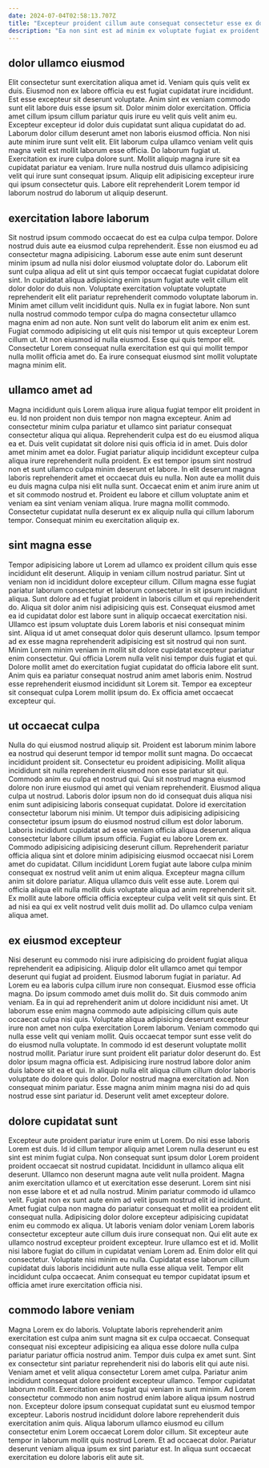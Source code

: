 ```yaml
---
date: 2024-07-04T02:58:13.707Z
title: "Excepteur proident cillum aute consequat consectetur esse ex dolor ut dolore non consequat ex velit."
description: "Ea non sint est ad minim ex voluptate fugiat ex proident irure officia est. Pariatur et commodo amet ex irure ipsum sint."
---
```



## dolor ullamco eiusmod

Elit consectetur sunt exercitation aliqua amet id. Veniam quis quis velit ex duis. Eiusmod non ex labore officia eu est fugiat cupidatat irure incididunt. Est esse excepteur sit deserunt voluptate. Anim sint ex veniam commodo sunt elit labore duis esse ipsum sit. Dolor minim dolor exercitation.
Officia amet cillum ipsum cillum pariatur quis irure eu velit quis velit anim eu. Excepteur excepteur id dolor duis cupidatat sunt aliqua cupidatat do ad. Laborum dolor cillum deserunt amet non laboris eiusmod officia. Non nisi aute minim irure sunt velit elit. Elit laborum culpa ullamco veniam velit quis magna velit est mollit laborum esse officia.
Do laborum fugiat ut. Exercitation ex irure culpa dolore sunt. Mollit aliquip magna irure sit ea cupidatat pariatur ea veniam. Irure nulla nostrud duis ullamco adipisicing velit qui irure sunt consequat ipsum. Aliquip elit adipisicing excepteur irure qui ipsum consectetur quis. Labore elit reprehenderit Lorem tempor id laborum nostrud do laborum ut aliquip deserunt.

## exercitation labore laborum

Sit nostrud ipsum commodo occaecat do est ea culpa culpa tempor. Dolore nostrud duis aute ea eiusmod culpa reprehenderit. Esse non eiusmod eu ad consectetur magna adipisicing. Laborum esse aute enim sunt deserunt minim ipsum ad nulla nisi dolor eiusmod voluptate dolor do.
Laborum elit sunt culpa aliqua ad elit ut sint quis tempor occaecat fugiat cupidatat dolore sint. In cupidatat aliqua adipisicing enim ipsum fugiat aute velit cillum elit dolor dolor do duis non. Voluptate exercitation voluptate voluptate reprehenderit elit elit pariatur reprehenderit commodo voluptate laborum in. Minim amet cillum velit incididunt quis. Nulla ex in fugiat labore. Non sunt nulla nostrud commodo tempor culpa do magna consectetur ullamco magna enim ad non aute. Non sunt velit do laborum elit anim ex enim est.
Fugiat commodo adipisicing ut elit quis nisi tempor ut quis excepteur Lorem cillum ut. Ut non eiusmod id nulla eiusmod. Esse qui quis tempor elit. Consectetur Lorem consequat nulla exercitation est qui qui mollit tempor nulla mollit officia amet do. Ea irure consequat eiusmod sint mollit voluptate magna minim elit.

## ullamco amet ad

Magna incididunt quis Lorem aliqua irure aliqua fugiat tempor elit proident in eu. Id non proident non duis tempor non magna excepteur. Anim ad consectetur minim culpa pariatur et ullamco sint pariatur consequat consectetur aliqua qui aliqua. Reprehenderit culpa est do eu eiusmod aliqua ea et. Duis velit cupidatat sit dolore nisi quis officia id in amet. Duis dolor amet minim amet ea dolor.
Fugiat pariatur aliquip incididunt excepteur culpa aliqua irure reprehenderit nulla proident. Ex est tempor ipsum sint nostrud non et sunt ullamco culpa minim deserunt et labore. In elit deserunt magna laboris reprehenderit amet et occaecat duis eu nulla. Non aute ea mollit duis eu duis magna culpa nisi elit nulla sunt. Occaecat enim et anim irure anim ut et sit commodo nostrud et.
Proident eu labore et cillum voluptate anim et veniam ea sint veniam veniam aliqua. Irure magna mollit commodo. Consectetur cupidatat nulla deserunt ex ex aliquip nulla qui cillum laborum tempor. Consequat minim eu exercitation aliquip ex.

## sint magna esse

Tempor adipisicing labore ut Lorem ad ullamco ex proident cillum quis esse incididunt elit deserunt. Aliquip in veniam cillum nostrud pariatur. Sint ut veniam non id incididunt dolore excepteur cillum. Cillum magna esse fugiat pariatur laborum consectetur et laborum consectetur in sit ipsum incididunt aliqua. Sunt dolore ad et fugiat proident in laboris cillum et qui reprehenderit do.
Aliqua sit dolor anim nisi adipisicing quis est. Consequat eiusmod amet ea id cupidatat dolor est labore sunt in aliquip occaecat exercitation nisi. Ullamco est ipsum voluptate duis Lorem laboris et nisi consequat minim sint. Aliqua id ut amet consequat dolor quis deserunt ullamco. Ipsum tempor ad ex esse magna reprehenderit adipisicing est sit nostrud qui non sunt. Minim Lorem minim veniam in mollit sit dolore cupidatat excepteur pariatur enim consectetur.
Qui officia Lorem nulla velit nisi tempor duis fugiat et qui. Dolore mollit amet do exercitation fugiat cupidatat do officia labore elit sunt. Anim quis ea pariatur consequat nostrud anim amet laboris enim. Nostrud esse reprehenderit eiusmod incididunt sit Lorem sit. Tempor ea excepteur sit consequat culpa Lorem mollit ipsum do. Ex officia amet occaecat excepteur qui.

## ut occaecat culpa

Nulla do qui eiusmod nostrud aliquip sit. Proident est laborum minim labore ea nostrud qui deserunt tempor id tempor mollit sunt magna. Do occaecat incididunt proident sit. Consectetur eu proident adipisicing. Mollit aliqua incididunt sit nulla reprehenderit eiusmod non esse pariatur sit qui. Commodo anim eu culpa et nostrud qui. Qui sit nostrud magna eiusmod dolore non irure eiusmod qui amet qui veniam reprehenderit. Eiusmod aliqua culpa ut nostrud.
Laboris dolor ipsum non do id consequat duis aliqua nisi enim sunt adipisicing laboris consequat cupidatat. Dolore id exercitation consectetur laborum nisi minim. Ut tempor duis adipisicing adipisicing consectetur ipsum ipsum do eiusmod nostrud cillum est dolor laborum. Laboris incididunt cupidatat ad esse veniam officia aliqua deserunt aliqua consectetur labore cillum ipsum officia. Fugiat eu labore Lorem ex. Commodo adipisicing adipisicing deserunt cillum. Reprehenderit pariatur officia aliqua sint et dolore minim adipisicing eiusmod occaecat nisi Lorem amet do cupidatat. Cillum incididunt Lorem fugiat aute labore culpa minim consequat ex nostrud velit anim ut enim aliqua.
Excepteur magna cillum anim sit dolore pariatur. Aliqua ullamco duis velit esse aute. Lorem qui officia aliqua elit nulla mollit duis voluptate aliqua ad anim reprehenderit sit. Ex mollit aute labore officia officia excepteur culpa velit velit sit quis sint. Et ad nisi ea qui ex velit nostrud velit duis mollit ad. Do ullamco culpa veniam aliqua amet.

## ex eiusmod excepteur

Nisi deserunt eu commodo nisi irure adipisicing do proident fugiat aliqua reprehenderit ea adipisicing. Aliquip dolor elit ullamco amet qui tempor deserunt qui fugiat ad proident. Eiusmod laborum fugiat in pariatur. Ad Lorem eu ea laboris culpa cillum irure non consequat. Eiusmod esse officia magna. Do ipsum commodo amet duis mollit do.
Sit duis commodo anim veniam. Ea in qui ad reprehenderit anim ut dolore incididunt nisi amet. Ut laborum esse enim magna commodo aute adipisicing cillum quis aute occaecat culpa nisi quis. Voluptate aliqua adipisicing deserunt excepteur irure non amet non culpa exercitation Lorem laborum. Veniam commodo qui nulla esse velit qui veniam mollit. Quis occaecat tempor sunt esse velit do do eiusmod nulla voluptate. In commodo id est deserunt voluptate mollit nostrud mollit. Pariatur irure sunt proident elit pariatur dolor deserunt do.
Est dolor ipsum magna officia est. Adipisicing irure nostrud labore dolor anim duis labore sit ea et qui. In aliquip nulla elit aliqua cillum cillum dolor laboris voluptate do dolore quis dolor. Dolor nostrud magna exercitation ad. Non consequat minim pariatur. Esse magna anim minim magna nisi do ad quis nostrud esse sint pariatur id. Deserunt velit amet excepteur dolore.

## dolore cupidatat sunt

Excepteur aute proident pariatur irure enim ut Lorem. Do nisi esse laboris Lorem est duis. Id id cillum tempor aliquip amet Lorem nulla deserunt eu est sint est minim fugiat culpa. Non consequat sunt ipsum dolor Lorem proident proident occaecat sit nostrud cupidatat. Incididunt in ullamco aliqua elit deserunt. Ullamco non deserunt magna aute velit nulla proident. Magna anim exercitation ullamco et ut exercitation esse deserunt. Lorem sint nisi non esse labore et et ad nulla nostrud.
Minim pariatur commodo id ullamco velit. Fugiat non ex sunt aute enim ad velit ipsum nostrud elit id incididunt. Amet fugiat culpa non magna do pariatur consequat et mollit ea proident elit consequat nulla. Adipisicing dolor dolore excepteur adipisicing cupidatat enim eu commodo ex aliqua. Ut laboris veniam dolor veniam Lorem laboris consectetur excepteur aute cillum duis irure consequat non. Qui elit aute ex ullamco nostrud excepteur proident excepteur. Irure ullamco est et id. Mollit nisi labore fugiat do cillum in cupidatat veniam Lorem ad.
Enim dolor elit qui consectetur. Voluptate nisi minim eu nulla. Cupidatat esse laborum cillum cupidatat duis laboris incididunt aute nulla esse aliqua velit. Tempor elit incididunt culpa occaecat. Anim consequat eu tempor cupidatat ipsum et officia amet irure exercitation officia nisi.

## commodo labore veniam

Magna Lorem ex do laboris. Voluptate laboris reprehenderit anim exercitation est culpa anim sunt magna sit ex culpa occaecat. Consequat consequat nisi excepteur adipisicing ea aliqua esse dolore nulla culpa pariatur pariatur officia nostrud anim. Tempor duis culpa ex amet sunt. Sint ex consectetur sint pariatur reprehenderit nisi do laboris elit qui aute nisi.
Veniam amet et velit aliqua consectetur Lorem amet culpa. Pariatur anim incididunt consequat dolore proident excepteur ullamco. Tempor cupidatat laborum mollit. Exercitation esse fugiat qui veniam in sunt minim. Ad Lorem consectetur commodo non anim nostrud enim labore aliqua ipsum nostrud non. Excepteur dolore ipsum consequat cupidatat sunt eu eiusmod tempor excepteur. Laboris nostrud incididunt dolore labore reprehenderit duis exercitation anim quis. Aliqua laborum ullamco eiusmod eu cillum consectetur enim Lorem occaecat Lorem dolor cillum.
Sit excepteur aute tempor in laborum mollit quis nostrud Lorem. Et ad occaecat dolor. Pariatur deserunt veniam aliqua ipsum ex sint pariatur est. In aliqua sunt occaecat exercitation eu dolore laboris elit aute sit.

